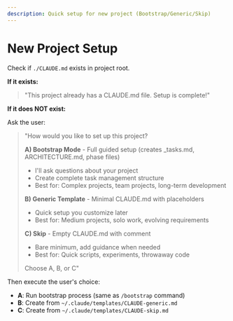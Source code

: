```yaml
---
description: Quick setup for new project (Bootstrap/Generic/Skip)
---
```


# New Project Setup

Check if `./CLAUDE.md` exists in project root.

**If it exists:**
> "This project already has a CLAUDE.md file. Setup is complete!"

**If it does NOT exist:**

Ask the user:
> "How would you like to set up this project?
>
> **A) Bootstrap Mode** - Full guided setup (creates _tasks.md, ARCHITECTURE.md, phase files)
>   - I'll ask questions about your project
>   - Create complete task management structure
>   - Best for: Complex projects, team projects, long-term development
>
> **B) Generic Template** - Minimal CLAUDE.md with placeholders
>   - Quick setup you customize later
>   - Best for: Medium projects, solo work, evolving requirements
>
> **C) Skip** - Empty CLAUDE.md with comment
>   - Bare minimum, add guidance when needed
>   - Best for: Quick scripts, experiments, throwaway code
>
> Choose A, B, or C"

Then execute the user's choice:
- **A**: Run bootstrap process (same as `/bootstrap` command)
- **B**: Create from `~/.claude/templates/CLAUDE-generic.md`
- **C**: Create from `~/.claude/templates/CLAUDE-skip.md`
